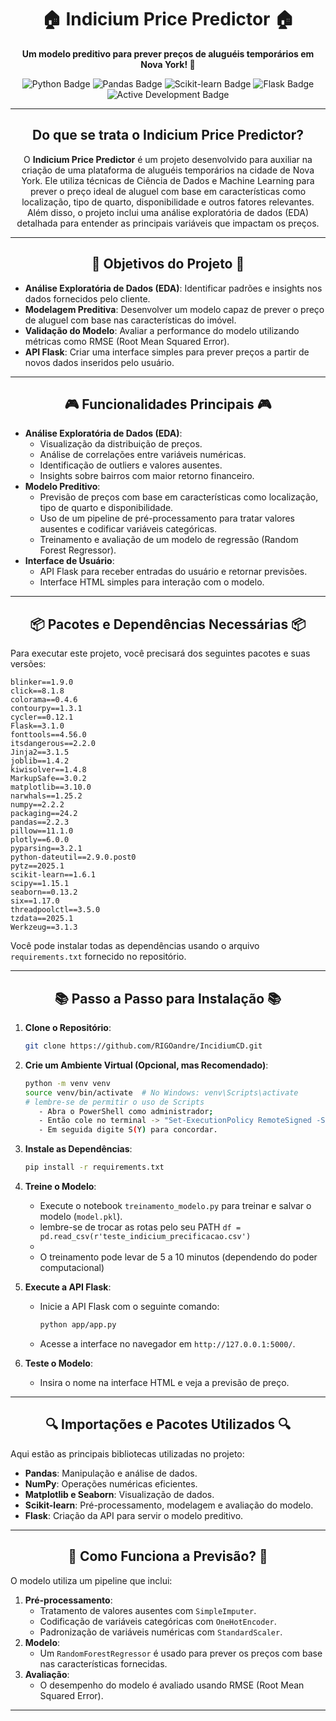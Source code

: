 <h1 align="center">🏠 Indicium Price Predictor 🏠</h1>

<p align="center">
  <strong>Um modelo preditivo para prever preços de aluguéis temporários em Nova York! 🌆</strong></p>

<p align="center">
  <img src="https://img.shields.io/badge/Python-3.13-blue" alt="Python Badge">
  <img src="https://img.shields.io/badge/Pandas-Latest-green" alt="Pandas Badge">
  <img src="https://img.shields.io/badge/Scikit-learn-1.6.1-orange" alt="Scikit-learn Badge">
  <img src="https://img.shields.io/badge/Flask-API-yellow" alt="Flask Badge">
  <img src="https://img.shields.io/badge/Status-Active-brightgreen" alt="Active Development Badge">
</p>

---

<h2 align="center">Do que se trata o Indicium Price Predictor?</h2>

<p align="center">
  O <strong>Indicium Price Predictor</strong> é um projeto desenvolvido para auxiliar na criação de uma plataforma de aluguéis temporários na cidade de Nova York. Ele utiliza técnicas de Ciência de Dados e Machine Learning para prever o preço ideal de aluguel com base em características como localização, tipo de quarto, disponibilidade e outros fatores relevantes. Além disso, o projeto inclui uma análise exploratória de dados (EDA) detalhada para entender as principais variáveis que impactam os preços.
</p>

---

<h2 align="center">🎯 Objetivos do Projeto 🎯</h2>

- **Análise Exploratória de Dados (EDA)**: Identificar padrões e insights nos dados fornecidos pelo cliente.
- **Modelagem Preditiva**: Desenvolver um modelo capaz de prever o preço de aluguel com base nas características do imóvel.
- **Validação do Modelo**: Avaliar a performance do modelo utilizando métricas como RMSE (Root Mean Squared Error).
- **API Flask**: Criar uma interface simples para prever preços a partir de novos dados inseridos pelo usuário.
---

<h2 align="center">🎮 Funcionalidades Principais 🎮</h2>

- **Análise Exploratória de Dados (EDA)**:
  - Visualização da distribuição de preços.
  - Análise de correlações entre variáveis numéricas.
  - Identificação de outliers e valores ausentes.
  - Insights sobre bairros com maior retorno financeiro.
- **Modelo Preditivo**:
  - Previsão de preços com base em características como localização, tipo de quarto e disponibilidade.
  - Uso de um pipeline de pré-processamento para tratar valores ausentes e codificar variáveis categóricas.
  - Treinamento e avaliação de um modelo de regressão (Random Forest Regressor).
- **Interface de Usuário**:
  - API Flask para receber entradas do usuário e retornar previsões.
  - Interface HTML simples para interação com o modelo.
---

<h2 align="center">📦 Pacotes e Dependências Necessárias 📦</h2>

Para executar este projeto, você precisará dos seguintes pacotes e suas versões:

```plaintext
blinker==1.9.0
click==8.1.8
colorama==0.4.6
contourpy==1.3.1
cycler==0.12.1
Flask==3.1.0
fonttools==4.56.0
itsdangerous==2.2.0
Jinja2==3.1.5
joblib==1.4.2
kiwisolver==1.4.8
MarkupSafe==3.0.2
matplotlib==3.10.0
narwhals==1.25.2
numpy==2.2.2
packaging==24.2
pandas==2.2.3
pillow==11.1.0
plotly==6.0.0
pyparsing==3.2.1
python-dateutil==2.9.0.post0
pytz==2025.1
scikit-learn==1.6.1
scipy==1.15.1
seaborn==0.13.2
six==1.17.0
threadpoolctl==3.5.0
tzdata==2025.1
Werkzeug==3.1.3
```

Você pode instalar todas as dependências usando o arquivo `requirements.txt` fornecido no repositório.

---

<h2 align="center">📚 Passo a Passo para Instalação 📚</h2>

1. **Clone o Repositório**:
   ```bash
   git clone https://github.com/RIGOandre/IncidiumCD.git
   ```

2. **Crie um Ambiente Virtual (Opcional, mas Recomendado)**:
   ```bash
   python -m venv venv
   source venv/bin/activate  # No Windows: venv\Scripts\activate
   # lembre-se de permitir o uso de Scripts
      - Abra o PowerShell como administrador;
      - Então cole no terminal -> "Set-ExecutionPolicy RemoteSigned -Scope LocalMachine";
      - Em seguida digite S(Y) para concordar.
   ```

3. **Instale as Dependências**:
   ```bash
   pip install -r requirements.txt
   ```

4. **Treine o Modelo**:
   - Execute o notebook `treinamento_modelo.py` para treinar e salvar o modelo (`model.pkl`).
   -   lembre-se de trocar as rotas pelo seu PATH `df = pd.read_csv(r'teste_indicium_precificacao.csv')` 
   -   
   - O treinamento pode levar de 5 a 10 minutos (dependendo do poder computacional)

5. **Execute a API Flask**:
   - Inicie a API Flask com o seguinte comando:
     ```bash
     python app/app.py
     ```
   - Acesse a interface no navegador em `http://127.0.0.1:5000/`.

6. **Teste o Modelo**:
   - Insira o nome na interface HTML e veja a previsão de preço.

---

<h2 align="center">🔍 Importações e Pacotes Utilizados 🔍</h2>

Aqui estão as principais bibliotecas utilizadas no projeto:

- **Pandas**: Manipulação e análise de dados.
- **NumPy**: Operações numéricas eficientes.
- **Matplotlib e Seaborn**: Visualização de dados.
- **Scikit-learn**: Pré-processamento, modelagem e avaliação do modelo.
- **Flask**: Criação da API para servir o modelo preditivo.

---

<h2 align="center">🚀 Como Funciona a Previsão? 🚀</h2>

O modelo utiliza um pipeline que inclui:
1. **Pré-processamento**:
   - Tratamento de valores ausentes com `SimpleImputer`.
   - Codificação de variáveis categóricas com `OneHotEncoder`.
   - Padronização de variáveis numéricas com `StandardScaler`.
2. **Modelo**:
   - Um `RandomForestRegressor` é usado para prever os preços com base nas características fornecidas.
3. **Avaliação**:
   - O desempenho do modelo é avaliado usando RMSE (Root Mean Squared Error).

---
